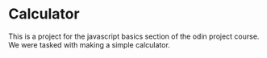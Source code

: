 # Calculator
This is a project for the javascript basics section of the odin project course. We were tasked with making a simple calculator.
